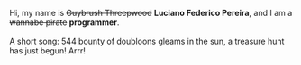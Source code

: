 Hi, my name is ~~Guybrush Threepwood~~ **Luciano Federico Pereira**, and I am a ~~wannabe pirate~~ **programmer**.<br><br>A short song: 544 bounty of doubloons gleams in the sun, a treasure hunt has just begun! Arrr!
